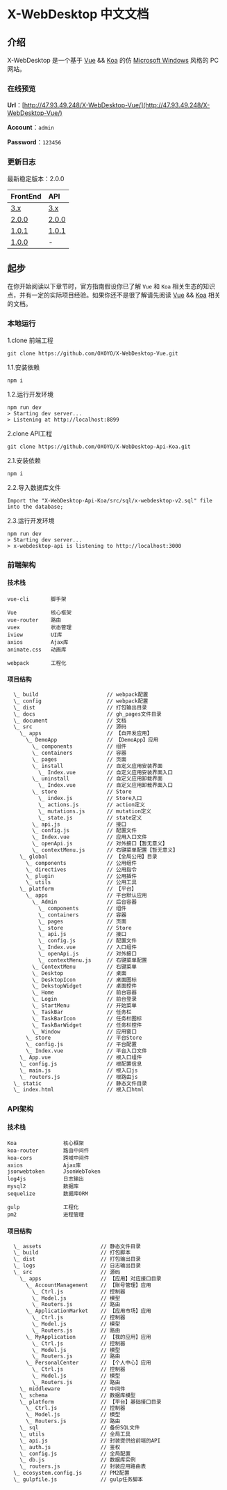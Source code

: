 # X-WebDesktop 中文文档

## 介绍

X-WebDesktop 是一个基于 [Vue](https://github.com/vuejs/vue) && [Koa](https://github.com/koajs/koa) 的仿 [Microsoft Windows](https://www.microsoft.com/zh-cn/windows) 风格的 PC 网站。

### 在线预览

**Url**：[http://47.93.49.248/X-WebDesktop-Vue/](http://47.93.49.248/X-WebDesktop-Vue/)

**Account**：`admin`

**Password**：`123456`

### 更新日志

最新稳定版本：2.0.0

| FrontEnd | API |
| :-------- | :-------- |
| [3.x](https://github.com/OXOYO/X-WebDesktop-Vue/tree/master) | [3.x](https://github.com/OXOYO/X-WebDesktop-Api-Koa/tree/master) |
| [2.0.0](https://github.com/OXOYO/X-WebDesktop-Vue/tree/2.0.0) | [2.0.0](https://github.com/OXOYO/X-WebDesktop-Api-Koa/tree/2.0.0) |
| [1.0.1](https://github.com/OXOYO/X-WebDesktop-Vue/tree/1.0.1) | [1.0.1](https://github.com/OXOYO/X-WebDesktop-Api-Koa/tree/1.0.1) |
| [1.0.0](https://github.com/OXOYO/X-Desktop-Vue/tree/master) | - |

## 起步

在你开始阅读以下章节时，官方指南假设你已了解 `Vue` 和 `Koa` 相关生态的知识点，并有一定的实际项目经验。如果你还不是很了解请先阅读 [Vue](https://github.com/vuejs/vue) && [Koa](https://github.com/koajs/koa) 相关的文档。

### 本地运行

1.clone 前端工程
```
git clone https://github.com/OXOYO/X-WebDesktop-Vue.git
```
1.1.安装依赖
```
npm i
```
1.2.运行开发环境
```
npm run dev
> Starting dev server...
> Listening at http://localhost:8899
```
2.clone API工程
```
git clone https://github.com/OXOYO/X-WebDesktop-Api-Koa.git
```
2.1.安装依赖
```
npm i
```
2.2.导入数据库文件
```
Import the "X-WebDesktop-Api-Koa/src/sql/x-webdesktop-v2.sql" file into the database;
```
2.3.运行开发环境
```
npm run dev
> Starting dev server...
> x-webdesktop-api is listening to http://localhost:3000
```

### 前端架构

#### 技术栈

```
vue-cli       脚手架

Vue           核心框架
vue-router    路由
vuex          状态管理
iview         UI库
axios         Ajax库
animate.css   动画库

webpack       工程化
```

#### 项目结构

```bash
  \_ build                      // webpack配置
  \_ config                     // webpack配置
  \_ dist                       // 打包输出目录
  \_ docs                       // gh_pages文件目录
  \_ document                   // 文档
  \_ src                        // 源码
    \_ apps                     // 【自开发应用】
      \_ DemoApp                // 【DemoApp】应用
        \_ components           // 组件
        \_ containers           // 容器
        \_ pages                // 页面
        \_ install              // 自定义应用安装界面
          \_ Index.vue          // 自定义应用安装界面入口
        \_ uninstall            // 自定义应用卸载界面
          \_ Index.vue          // 自定义应用卸载界面入口
        \_ store                // Store
          \_ index.js           // Store入口
          \_ actions.js         // action定义
          \_ mutations.js       // mutation定义
          \_ state.js           // state定义
        \_ api.js               // 接口
        \_ config.js            // 配置文件
        \_ Index.vue            // 应用入口文件
        \_ openApi.js           // 对外接口【暂无意义】
        \_ contextMenu.js       // 右键菜单配置【暂无意义】
    \_ global                   // 【全局公用】目录
      \_ components             // 公用组件
      \_ directives             // 公用指令
      \_ plugin                 // 公用插件
      \_ utils                  // 公用工具
    \_ platform                 // 【平台】
      \_ apps                   // 平台默认应用
        \_ Admin                // 后台容器
          \_ components         // 组件
          \_ containers         // 容器
          \_ pages              // 页面
          \_ store              // Store
          \_ api.js             // 接口
          \_ config.js          // 配置文件
          \_ Index.vue          // 入口组件
          \_ openApi.js         // 对外接口
          \_ contextMenu.js     // 右键菜单配置
        \_ ContextMenu          // 右键菜单
        \_ Desktop              // 桌面
        \_ DesktopIcon          // 桌面图标
        \_ DekstopWidget        // 桌面控件
        \_ Home                 // 前台容器
        \_ Login                // 前台登录
        \_ StartMenu            // 开始菜单
        \_ TaskBar              // 任务栏
        \_ TaskBarIcon          // 任务栏图标
        \_ TaskBarWidget        // 任务栏控件
        \_ Window               // 应用窗口
      \_ store                  // 平台Store
      \_ config.js              // 平台配置
      \_ Index.vue              // 平台入口文件
    \_ App.vue                  // 根入口组件
    \_ config.js                // 根配置信息
    \_ main.js                  // 根入口js
    \_ routers.js               // 根路由js
  \_ static                     // 静态文件目录
  \_ index.html                 // 根入口html
```

### API架构

#### 技术栈

```
Koa               核心框架
koa-router        路由中间件
koa-cors          跨域中间件
axios             Ajax库
jsonwebtoken      JsonWebToken
log4js            日志输出
mysql2            数据库
sequelize         数据库ORM

gulp              工程化
pm2               进程管理
```

#### 项目结构

```bash
  \_ assets                   // 静态文件目录
  \_ build                    // 打包脚本
  \_ dist                     // 打包输出目录
  \_ logs                     // 日志输出目录
  \_ src                      // 源码
    \_ apps                   // 【应用】对应接口目录
      \_ AccountManagement    // 【账号管理】应用
        \_ Ctrl.js            // 控制器
        \_ Model.js           // 模型
        \_ Routers.js         // 路由
      \_ ApplicationMarket    // 【应用市场】应用
        \_ Ctrl.js            // 控制器
        \_ Model.js           // 模型
        \_ Routers.js         // 路由
      \_ MyApplication        // 【我的应用】应用
        \_ Ctrl.js            // 控制器
        \_ Model.js           // 模型
        \_ Routers.js         // 路由
      \_ PersonalCenter       // 【个人中心】应用
        \_ Ctrl.js            // 控制器
        \_ Model.js           // 模型
        \_ Routers.js         // 路由
    \_ middleware             // 中间件
    \_ schema                 // 数据库模型
    \_ platform               // 【平台】基础接口目录
      \_ Ctrl.js              // 控制器
      \_ Model.js             // 模型
      \_ Routers.js           // 路由
    \_ sql                    // 备份SQL文件
    \_ utils                  // 全局工具
    \_ api.js                 // 封装提供给前端的API
    \_ auth.js                // 鉴权
    \_ config.js              // 全局配置
    \_ db.js                  // 数据库实例
    \_ routers.js             // 封装应用路由表
  \_ ecosystem.config.js      // PM2配置
  \_ gulpfile.js              // gulp任务脚本
```
